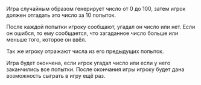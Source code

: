 Игра случайным образом генерирует число от 0 до 100, 
затем игрок должен отгадать это число за 10 попыток. 

После каждой попытки игроку сообщают, угадал он число или нет.
Если он ошибся, то ему сообщается, что загаданное число больше или меньше того, 
которое он ввёл. 

Так же игроку отражают числа из его предыдущих попыток. 

Игра будет окончена, если игрок угадал число или если у него заканчились все попытки. 
После окончания игры игроку будет дана возможность сыграть в игру ещё раз.

